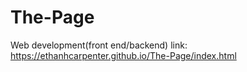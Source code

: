 # The-Page
Web development(front end/backend)
link: https://ethanhcarpenter.github.io/The-Page/index.html